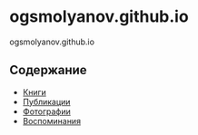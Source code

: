 # ogsmolyanov.github.io
ogsmolyanov.github.io

## Содержание
  
  - [Книги](books)
  - [Публикации](articles)
  - [Фотографии](photos)
  - [Воспоминания](memories)


